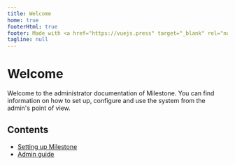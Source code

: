 ```yaml
---
title: Welcome
home: true
footerHtml: true
footer: Made with <a href="https://vuejs.press" target="_blank" rel="noopener noreferrer">VuePress</a>.
tagline: null
---
```


# Welcome

Welcome to the administrator documentation of Milestone. You can find information on how to set up, configure and use the system from the admin's point of view.

## Contents

- [Setting up Milestone](setup/)
- [Admin guide](admin-guide/)